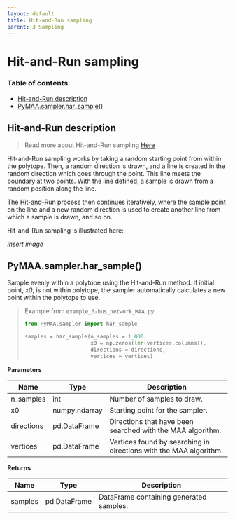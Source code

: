 ```yaml
---
layout: default
title: Hit-and-Run sampling
parent: 3 Sampling
---
```


# Hit-and-Run sampling

### Table of contents

- [Hit-and-Run description](#hit-and-run-description)
- [PyMAA.sampler.har_sample()](#pymaasamplerhar_sample)

## Hit-and-Run description

> Read more about Hit-and-Run sampling [Here](https://link.springer.com/referenceworkentry/10.1007/978-1-4419-1153-7_1145)

Hit-and-Run sampling works by taking a random starting point from within the polytope. Then, a random direction is drawn, and a line is created in the random direction which goes through the point. This line meets the boundary at two points. With the line defined, a sample is drawn from a random position along the line.

The Hit-and-Run process then continues iteratively, where the sample point on the line and a new random direction is used to create another line from which a sample is drawn, and so on.

Hit-and-Run sampling is illustrated here:

*insert image*

## PyMAA.sampler.har_sample()

Sample evenly within a polytope using the Hit-and-Run method. If initial point, *x0*, is not within polytope, the sampler automatically calculates a new point within the polytope to use.

> Example from `example_3-bus_network_MAA.py`: 
> 
> ```python
> from PyMAA.sampler import har_sample
> 
> samples = har_sample(n_samples = 1_000, 
>                      x0 = np.zeros(len(vertices.columns)), 
>                      directions = directions, 
>                      vertices = vertices)
> ```

**Parameters**

| Name       | Type          | Description                                                       |
| ---------- | ------------- | ----------------------------------------------------------------- |
| n_samples  | int           | Number of samples to draw.                                        |
| x0         | numpy.ndarray | Starting point for the sampler.                                   |
| directions | pd.DataFrame  | Directions that have been searched with the MAA algorithm.        |
| vertices   | pd.DataFrame  | Vertices found by searching in directions with the MAA algorithm. |

**Returns**

| Name    | Type         | Description                             |
| ------- | ------------ | --------------------------------------- |
| samples | pd.DataFrame | DataFrame containing generated samples. |
